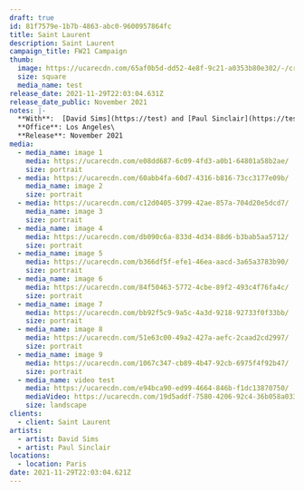 ```yaml
---
draft: true
id: 81f7579e-1b7b-4863-abc0-9600957864fc
title: Saint Laurent
description: Saint Laurent
campaign_title: FW21 Campaign
thumb:
  image: https://ucarecdn.com/65af0b5d-dd52-4e8f-9c21-a0353b80e302/-/crop/456x388/136,0/-/preview/
  size: square
  media_name: test
release_date: 2021-11-29T22:03:04.631Z
release_date_public: November 2021
notes: |-
  **With**:  [David Sims](https://test) and [Paul Sinclair](https://test)\
  **Office**: Los Angeles\
  **Release**: November 2021
media:
  - media_name: image 1
    media: https://ucarecdn.com/e08dd687-6c09-4fd3-a0b1-64801a58b2ae/
    size: portrait
  - media: https://ucarecdn.com/60abb4fa-60d7-4316-b816-73cc3177e09b/
    media_name: image 2
    size: portrait
  - media: https://ucarecdn.com/c12d0405-3799-42ae-857a-704d20e5dcd7/
    media_name: image 3
    size: portrait
  - media_name: image 4
    media: https://ucarecdn.com/db090c6a-833d-4d34-88d6-b3bab5aa5712/
    size: portrait
  - media_name: image 5
    media: https://ucarecdn.com/b366df5f-efe1-46ea-aacd-3a65a3783b90/
    size: portrait
  - media_name: image 6
    media: https://ucarecdn.com/84f50463-5772-4cbe-89f2-493c4f76fa4c/
    size: portrait
  - media_name: image 7
    media: https://ucarecdn.com/bb92f5c9-9a5c-4a3d-9218-92733f0f33bb/
    size: portrait
  - media_name: image 8
    media: https://ucarecdn.com/51e63c00-49a2-427a-aefc-2caad2cd2997/
    size: portrait
  - media_name: image 9
    media: https://ucarecdn.com/1067c347-cb89-4b47-92cb-6975f4f92b47/
    size: portrait
  - media_name: video test
    media: https://ucarecdn.com/e94bca90-ed99-4664-846b-f1dc13870750/
    mediaVideo: https://ucarecdn.com/19d5addf-7580-4206-92c4-36b058a03301/
    size: landscape
clients:
  - client: Saint Laurent
artists:
  - artist: David Sims
  - artist: Paul Sinclair
locations:
  - location: Paris
date: 2021-11-29T22:03:04.621Z
---
```

